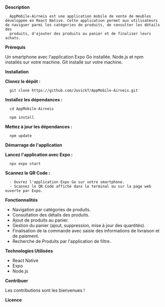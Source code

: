 **Description**

      AppMobile-Airneis est une application mobile de vente de meubles développée en React Native. Cette application permet aux utilisateurs de naviguer parmi les catégories de produits, de consulter les détails des       
      produits, d'ajouter des produits au panier et de finaliser leurs achats.

**Prérequis**

   Un smartphone avec l'application Expo Go installée.
   Node.js et npm installés sur votre machine.
   Git installé sur votre machine.
   
**Installation**

   **Clonez le dépôt :**
   
      git clone https://github.com/JovickT/AppMobile-Airneis.git
      
   **Installez les dépendances :**
   
      cd AppMobile-Airneis
      
      npm install

   **Mettez à jour les dépendances :**
   
      npm update

**Démarrage de l'application**

   **Lancez l'application avec Expo :**

      npx expo start

   **Scannez le QR Code :**

      - Ouvrez l'application Expo Go sur votre smartphone.
      - Scannez le QR Code affiché dans le terminal ou sur la page web ouverte par Expo.

**Fonctionnalités**
   - Navigation par catégories de produits.
   - Consultation des détails des produits.
   - Ajout de produits au panier.
   - Gestion du panier (ajout, suppression, mise à jour des quantités).
   - Finalisation de la commande avec saisie des informations de livraison et de paiement.
   - Recherche de Produits par l'application de filtre.

**Technologies Utilisées**

   - React Native
   - Expo
   - Node.js
   
**Contribuer**

   Les contributions sont les bienvenues !

**Licence**

